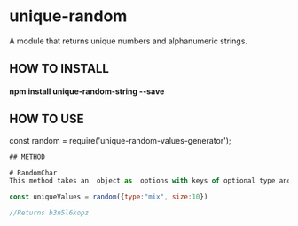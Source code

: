 # unique-random

A module that returns unique numbers and alphanumeric strings.

## HOW TO INSTALL

#### npm install unique-random-string --save

## HOW TO USE

const random = require('unique-random-values-generator');

```javascript
## METHOD

# RandomChar
This method takes an  object as  options with keys of optional type and length argument which specifies the length of the returned number || string

const uniqueValues = random({type:"mix", size:10})

//Returns b3n5l6kopz
```
